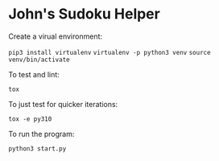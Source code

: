 # John's Sudoku Helper

Create a virual environment:

`pip3 install virtualenv`
`virtualenv -p python3 venv`
`source venv/bin/activate`

To test and lint:

`tox`

To just test for quicker iterations:

`tox -e py310`

To run the program:

`python3 start.py`